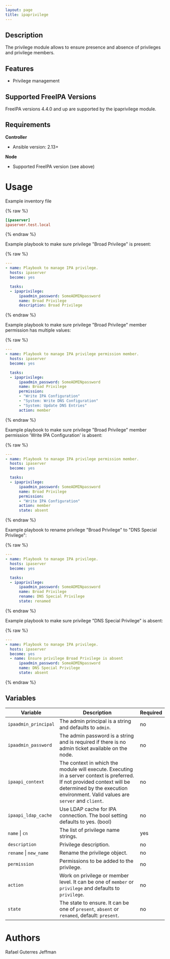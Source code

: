 ```yaml
---
layout: page
title: ipaprivilege
---
```


Description
-----------

The privilege module allows to ensure presence and absence of privileges and privilege members.

Features
--------

* Privilege management


Supported FreeIPA Versions
--------------------------

FreeIPA versions 4.4.0 and up are supported by the ipaprivilege module.


Requirements
------------

**Controller**
* Ansible version: 2.13+

**Node**
* Supported FreeIPA version (see above)


Usage
=====

Example inventory file

{% raw %}
```ini
[ipaserver]
ipaserver.test.local
```
{% endraw %}


Example playbook to make sure privilege "Broad Privilege" is present:

{% raw %}
```yaml
---
- name: Playbook to manage IPA privilege.
  hosts: ipaserver
  become: yes

  tasks:
  - ipaprivilege:
      ipaadmin_password: SomeADMINpassword
      name: Broad Privilege
      description: Broad Privilege
```
{% endraw %}

Example playbook to make sure privilege "Broad Privilege" member permission has multiple values:

{% raw %}
```yaml
---
- name: Playbook to manage IPA privilege permission member.
  hosts: ipaserver
  become: yes

  tasks:
  - ipaprivilege:
      ipaadmin_password: SomeADMINpassword
      name: Broad Privilege
      permission:
      - "Write IPA Configuration"
      - "System: Write DNS Configuration"
      - "System: Update DNS Entries"
      action: member
```
{% endraw %}


Example playbook to make sure privilege "Broad Privilege" member permission 'Write IPA Configuration' is absent:


{% raw %}
```yaml
---
- name: Playbook to manage IPA privilege permission member.
  hosts: ipaserver
  become: yes

  tasks:
  - ipaprivilege:
      ipaadmin_password: SomeADMINpassword
      name: Broad Privilege
      permission:
      - "Write IPA Configuration"
      action: member
      state: absent
```
{% endraw %}

Example playbook to rename privilege "Broad Privilege" to "DNS Special Privilege":

{% raw %}
```yaml
---
- name: Playbook to manage IPA privilege.
  hosts: ipaserver
  become: yes

  tasks:
  - ipaprivilege:
      ipaadmin_password: SomeADMINpassword
      name: Broad Privilege
      rename: DNS Special Privilege
      state: renamed
```
{% endraw %}

Example playbook to make sure privilege "DNS Special Privilege" is absent:

{% raw %}
```yaml
---
- name: Playbook to manage IPA privilege.
  hosts: ipaserver
  become: yes
  - name: Ensure privilege Broad Privilege is absent
      ipaadmin_password: SomeADMINpassword
      name: DNS Special Privilege
      state: absent
```
{% endraw %}


Variables
---------

Variable | Description | Required
-------- | ----------- | --------
`ipaadmin_principal` | The admin principal is a string and defaults to `admin`. | no
`ipaadmin_password` | The admin password is a string and is required if there is no admin ticket available on the node. | no
`ipaapi_context` | The context in which the module will execute. Executing in a server context is preferred. If not provided context will be determined by the execution environment. Valid values are `server` and `client`. | no
`ipaapi_ldap_cache` | Use LDAP cache for IPA connection. The bool setting defaults to yes. (bool) | no
`name` \| `cn` | The list of privilege name strings. | yes
`description` | Privilege description. | no
`rename` \| `new_name` | Rename the privilege object. | no
`permission` | Permissions to be added to the privilege. | no
`action` | Work on privilege or member level. It can be one of `member` or `privilege` and defaults to `privilege`. | no
`state` | The state to ensure. It can be one of `present`, `absent` or `renamed`, default: `present`. | no


Authors
=======

Rafael Guterres Jeffman
